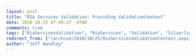 ```yaml
---
layout: post
title: "RIA Services Validation: Providing ValidationContext"
date: 2010-10-25 07:49:27 -0700
comments: true
tags: ["RiaServicesValidation", "RiaServices", "Validation", "Silverlight", "DataAnnotations"]
redirect_from: ["/archive/2010/10/25/RiaServicesValidationContext.aspx/", "/archive/2010/10/25/riaservicesvalidationcontext.aspx"]
author: "Jeff Handley"
---
```


